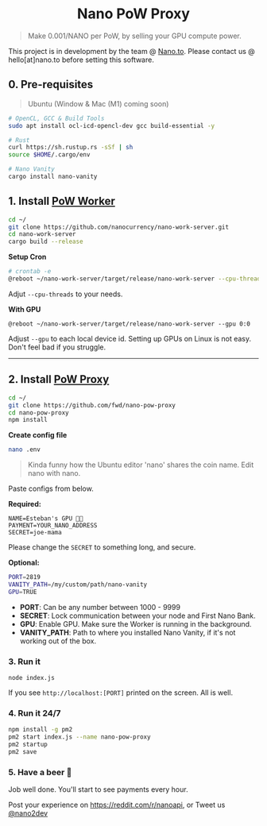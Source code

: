 <h1 align="center">Nano PoW Proxy</h1>

> Make 0.001/NANO per PoW, by selling your GPU compute power. 

This project is in development by the team @ [Nano.to](https://nano.to). Please contact us @ hello[at]nano.to before setting this software.

## 0. Pre-requisites

> Ubuntu (Window & Mac (M1) coming soon)

```bash
# OpenCL, GCC & Build Tools
sudo apt install ocl-icd-opencl-dev gcc build-essential -y

# Rust
curl https://sh.rustup.rs -sSf | sh
source $HOME/.cargo/env

# Nano Vanity
cargo install nano-vanity
```

## 1. Install [PoW Worker](https://github.com/nanocurrency/nano-work-server)

```bash
cd ~/
git clone https://github.com/nanocurrency/nano-work-server.git
cd nano-work-server
cargo build --release
```

**Setup Cron**

```bash
# crontab -e
@reboot ~/nano-work-server/target/release/nano-work-server --cpu-threads 4
```

Adjut ```--cpu-threads``` to your needs.

**With GPU**

```
@reboot ~/nano-work-server/target/release/nano-work-server --gpu 0:0
```

Adjust ```--gpu``` to each local device id. Setting up GPUs on Linux is not easy. Don't feel bad if you struggle. 

---

## 2. Install [PoW Proxy](https://github.com/fwd/nano-pow-proxy)

```bash
cd ~/
git clone https://github.com/fwd/nano-pow-proxy
cd nano-pow-proxy
npm install
```

**Create config file**

```bash
nano .env
```

> Kinda funny how the Ubuntu editor 'nano' shares the coin name. Edit nano with nano.

Paste configs from below.

**Required:**
```
NAME=Esteban's GPU 💪🏽
PAYMENT=YOUR_NANO_ADDRESS
SECRET=joe-mama
```

Please change the ```SECRET``` to something long, and secure.

**Optional:**

```bash
PORT=2819
VANITY_PATH=/my/custom/path/nano-vanity
GPU=TRUE
```

- **PORT**: Can be any number between 1000 - 9999
- **SECRET**: Lock communication between your node and First Nano Bank. 
- **GPU**: Enable GPU. Make sure the Worker is running in the background.
- **VANITY_PATH**: Path to where you installed Nano Vanity, if it's not working out of the box.

### 3. Run it

```
node index.js
```

If you see ```http://localhost:[PORT]``` printed on the screen. All is well.


### 4. Run it 24/7

```bash
npm install -g pm2
pm2 start index.js --name nano-pow-proxy
pm2 startup
pm2 save
```

### 5. Have a beer 🍺

Job well done. You'll start to see payments every hour.

Post your experience on https://reddit.com/r/nanoapi, or Tweet us [@nano2dev](https://twitter.com/nano2dev)
